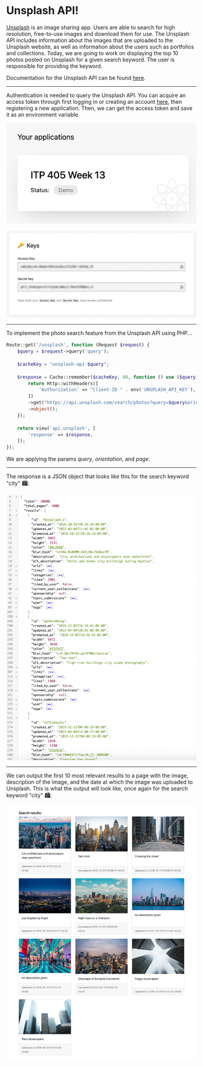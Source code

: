 # Unsplash API!

[Unsplash](https://unsplash.com/) is an image sharing app. Users are able to search for high resolution, free-to-use images and download them for use. The Unsplash API includes information about the images that are uploaded to the Unsplash website, as well as information about the users such as portfolios and collections. Today, we are going to work on displaying the top 10 photos posted on Unsplash for a given search keyword. The user is responsible for providing the keyword.

Documentation for the Unsplash API can be found [here](https://unsplash.com/documentation).

***

Authentication is needed to query the Unsplash API. You can acquire an access token through first logging in or creating an account [here](https://unsplash.com/oauth/applications), then registering a new application. Then, we can get the access token and save it as an environment variable.

![The application that was created to gain access to the access token](/img/application.png)

![The access token in the applications, blurred](/img/key.jpg)

***

To implement the photo search feature from the Unsplash API using PHP...
```php
Route::get('/unsplash', function (Request $request) {
    $query = $request->query('query');

    $cacheKey = "unsplash-api-$query";

    $response = Cache::remember($cacheKey, 60, function () use ($query) {
        return Http::withHeaders([
            'Authorization' => "Client-ID " . env('UNSPLASH_API_KEY'),
        ])
        ->get("https://api.unsplash.com/search/photos?query=$query&orientation=landscape&page=1")
        ->object();
    });
    
    return view('api.unsplash', [
        'response' => $response,
    ]);
});
```

We are applying the params *query*, *orientation*, and *page*.

***

The response is a JSON object that looks like this for the search keyword "city" :cityscape::

![JSON object with search results for the keyword "city"](/img/json_results.png)

***

We can output the first 10 most relevant results to a page with the image, description of the image, and the date at which the image was uploaded to Unsplash. This is what the output will look like, once again for the search keyword "city" :cityscape:.

![A page outputting the top 10 search results for the keyword "city"](/img/city_results.jpg)